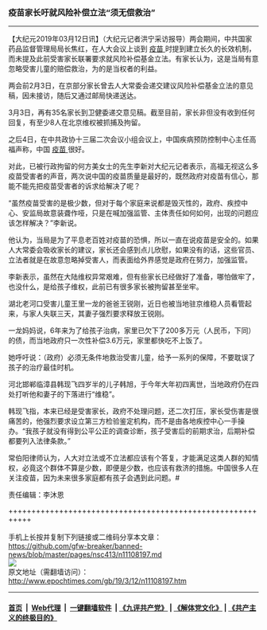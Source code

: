 ### 疫苗家长吁就风险补偿立法“须无偿救治”　
------------------------

<p>
 【大纪元2019年03月12日讯】（大纪元记者洪宁采访报导）两会期间，中共国家药品监督管理局局长焦红，在人大会议上谈到
 <a href="http://www.epochtimes.com/gb/tag/%E7%96%AB%E8%8B%97.html">
  疫苗
 </a>
 时提到建立长久的长效机制，而未提及此前受害家长联署要求就风险补偿基金立法。有家长认为，这是当局有意忽略受害儿童的赔偿救治，为的是当权者的利益。
</p>
<p>
 两会前2月3日，在京部分家长曾去人大常委会递交建议风险补偿基金立法的意见稿，因未接访，随后又通过邮局快递送达。
</p>
<p>
 3月3日，再有35名家长到卫健委递交意见稿。截至目前，家长非但没有收到任何回复，有至少8人在北京维权被抓捕及拘留。
</p>
<p>
 之后4日，在中共政协十三届二次会议小组会议上，中国疾病预防控制中心主任高福声称，中国
 <a href="http://www.epochtimes.com/gb/tag/%E7%96%AB%E8%8B%97.html">
  疫苗
 </a>
 很好。
</p>
<p>
 对此，已被行政拘留的何方美女士的先生李新对大纪元记者表示，高福无视这么多疫苗受害者的声音，两次说中国的疫苗质量是最好的，既然政府对疫苗有信心，那能不能先把疫苗受害者的诉求给解决了呢？
</p>
<p>
 “虽然疫苗受害的是极少数，但对于每个家庭来说都是毁灭性的，政府、疾控中心、安监局故意装聋作哑，只是在喊加强监管、主体责任如何如何，出现的问题应该怎样解决？”李新说。
</p>
<p>
 他认为，当局是为了平息老百姓对疫苗的恐惧，所以一直在说疫苗是安全的。如果人大常委会吸收家长的建议，家长还会感到点儿欣慰，如果没有的话，这些官员、立法者就是在故意忽略掉受害人，而表面给外界感觉是政府在努力，加强监管。
</p>
<p>
 李新表示，虽然在大陆维权异常艰难，但有些家长已经做好了准备，哪怕做牢了，也没什么，是给孩子维权，此前已有很多家长被拘留甚至坐牢。
</p>
<p>
 湖北老河口受害儿童王里一龙的爸爸王锐刚，近日也被当地驻京维稳人员看管起来，与家人失联三天，其妻子强烈要求释放王锐刚。
</p>
<p>
 一龙妈妈说，6年来为了给孩子治病，家里已欠下了200多万元（人民币，下同）的债，而当地政府只一次性补偿3.6万元，家里都快吃不上饭了。
</p>
<p>
 她呼吁说：（政府）必须无条件地救治受害儿童，给予一系列的保障，不要耽误了孩子的治疗最佳时机。
</p>
<p>
 河北邯郸临漳县韩现飞四岁半的儿子韩旭，于今年大年初四离世，当地政府仍在四处打听他和妻子的下落进行“维稳”。
</p>
<p>
 韩现飞指，本来已经是受害家长，政府不处理问题，还二次打压，家长受伤害是很痛苦的，他强烈要求设立第三方检验鉴定机构，而不是由各地疾控中心一手操办。“我孩子就没有得到公平公正的调查诊断，孩子受害后的前期求治，后期补偿都要列入法律条款。”
</p>
<p>
 常伯阳律师认为，人大对立法或不立法都应该有个答复，才能满足这类人群的知情权，必竟这个群体不算是少数，即便是少数，也应该有救济的措施。中国很多人在关注疫苗，因为未来很多家庭都有孩子会遇到此问题。#
</p>
<p>
 责任编辑：李沐恩
</p>

+++++++++++++++++++++++++++++++++++++++++++++++++++++++++++<br/><br/>
手机上长按并复制下列链接或二维码分享本文章：<br/>
https://github.com/gfw-breaker/banned-news/blob/master/pages/nsc413/n11108197.md <br/>
<a href='https://github.com/gfw-breaker/banned-news/blob/master/pages/nsc413/n11108197.md'><img src='https://github.com/gfw-breaker/banned-news/blob/master/pages/nsc413/n11108197.md.png'/></a> <br/>
原文地址（需翻墙访问）：http://www.epochtimes.com/gb/19/3/12/n11108197.htm


------------------------
#### [首页](https://github.com/gfw-breaker/banned-news/blob/master/README.md) &nbsp;|&nbsp; [Web代理](https://github.com/labour-camp/helloworld) &nbsp;|&nbsp; [一键翻墙软件](https://github.com/gfw-breaker/nogfw/blob/master/README.md) &nbsp;| [《九评共产党》](https://github.com/gfw-breaker/9ping.md/blob/master/README.md#九评之一评共产党是什么) | [《解体党文化》](https://github.com/gfw-breaker/jtdwh.md/blob/master/README.md) | [《共产主义的终极目的》](https://github.com/gfw-breaker/gczydzjmd.md/blob/master/README.md)

